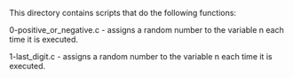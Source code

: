 This directory contains scripts that do the following functions:

0-positive_or_negative.c - assigns a random number to the variable n each time it is executed.

1-last_digit.c - assigns a random number to the variable n each time it is executed.

